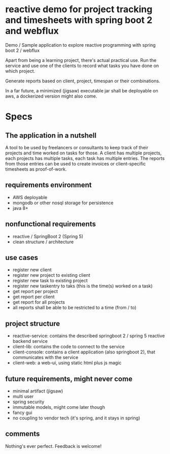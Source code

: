# reactive demo for project tracking and timesheets with spring boot 2 and webflux 
Demo / Sample application to explore reactive programming with spring boot 2 / webflux

Apart from being a learning project, there's actual practical use. Run the service and
use one of the clients to record what tasks you have done on which project.

Generate reports based on client, project, timespan or their combinations.

In a far future, a minimized (jigsaw) executable jar shall be deployable on aws, a dockerized version might also come.

# Specs
## The application in a nutshell
A tool to be used by freelancers or consultants to keep track of their projects and time worked on tasks for those. A client has multiple projects, each projects has multiple tasks, each task has multiple entries. The reports from those entries can be used to create invoices or client-specific timesheets as proof-of-work. 

## requirements environment
- AWS deployable
- mongodb or other nosql storage for persistence
- java 8+

## nonfunctional requirements
- reactive / SpringBoot 2 (Spring 5)
- clean structure / architecture

## use cases
- register new client
- register new project to existing client
- register new task to existing project
- register new taskentry to taks (this is the time(s) worked on a task)
- get report per project
- get report per client
- get report for all projects
- all reports shall be able to be restricted to a time (from / to) 

## project structure
- reactive-service: contains the described springboot 2 / spring 5 reactive backend service
- client-lib: contains the code to connect to the service
- client-console: contains a client application (also springboot 2), that communicates with the service
- client-web: a web-ui, using static html plus js magic

## future requirements, might never come
- minimal artifact (jigsaw)
- multi user 
- spring security
- immutable models, might come later though
- fancy gui
- no coupling to vendor tech (it's spring, and it stays in spring)


## comments 
Nothing's ever perfect. Feedback is welcome! 

